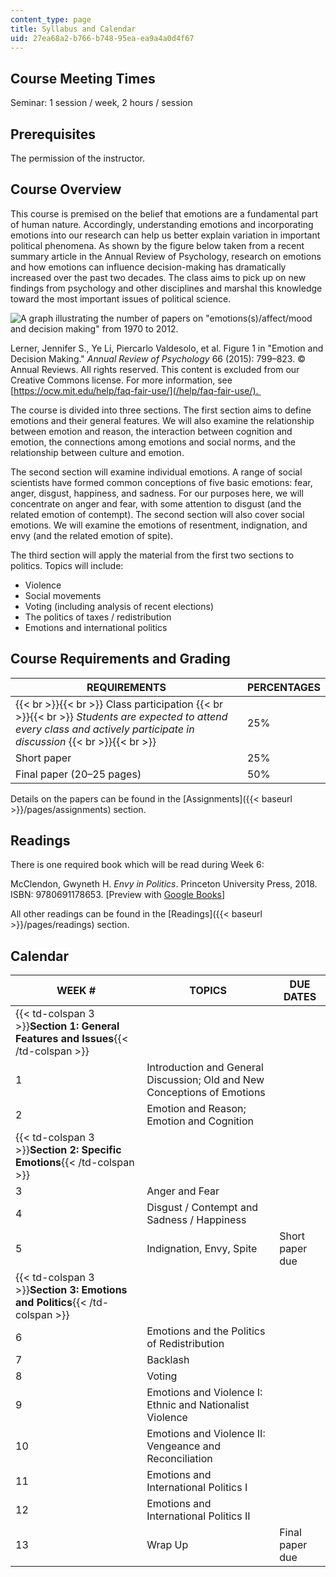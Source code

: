 ```yaml
---
content_type: page
title: Syllabus and Calendar
uid: 27ea68a2-b766-b748-95ea-ea9a4a0d4f67
---
```


Course Meeting Times
--------------------

Seminar: 1 session / week, 2 hours / session

Prerequisites
-------------

The permission of the instructor.

Course Overview
---------------

This course is premised on the belief that emotions are a fundamental part of human nature. Accordingly, understanding emotions and incorporating emotions into our research can help us better explain variation in important political phenomena. As shown by the figure below taken from a recent summary article in the Annual Review of Psychology, research on emotions and how emotions can influence decision-making has dramatically increased over the past two decades. The class aims to pick up on new findings from psychology and other disciplines and marshal this knowledge toward the most important issues of political science.

![A graph illustrating the number of papers on "emotions(s)/affect/mood and decision making" from 1970 to 2012.](/courses/political-science/17-s950-emotions-and-politics-fall-2018/syllabus-and-calendar/17-S950_Figure1.jpg)

Lerner, Jennifer S., Ye Li, Piercarlo Valdesolo, et al. Figure 1 in "Emotion and Decision Making." _Annual Review of Psychology_ 66 (2015): 799–823. © Annual Reviews. All rights reserved. This content is excluded from our Creative Commons license. For more information, see [https://ocw.mit.edu/help/faq-fair-use/](/help/faq-fair-use/). 

The course is divided into three sections. The first section aims to define emotions and their general features. We will also examine the relationship between emotion and reason, the interaction between cognition and emotion, the connections among emotions and social norms, and the relationship between culture and emotion.

The second section will examine individual emotions. A range of social scientists have formed common conceptions of five basic emotions: fear, anger, disgust, happiness, and sadness. For our purposes here, we will concentrate on anger and fear, with some attention to disgust (and the related emotion of contempt). The second section will also cover social emotions. We will examine the emotions of resentment, indignation, and envy (and the related emotion of spite).

The third section will apply the material from the first two sections to politics. Topics will include:

*   Violence
*   Social movements
*   Voting (including analysis of recent elections)
*   The politics of taxes / redistribution
*   Emotions and international politics

Course Requirements and Grading
-------------------------------

| REQUIREMENTS | PERCENTAGES |
| --- | --- |
|  {{< br >}}{{< br >}} Class participation {{< br >}}{{< br >}} _Students are expected to attend every class and actively participate in discussion_ {{< br >}}{{< br >}}  | 25% |
| Short paper | 25% |
| Final paper (20–25 pages)  | 50% 

Details on the papers can be found in the [Assignments]({{< baseurl >}}/pages/assignments) section.

Readings
--------

There is one required book which will be read during Week 6:

McClendon, Gwyneth H. _Envy in Politics_. Princeton University Press, 2018. ISBN: 9780691178653. \[Preview with [Google Books](https://books.google.com/books?id=zw08DwAAQBAJ&pg=PAfrontcover#v=onepage&q&f=false)\]

All other readings can be found in the [Readings]({{< baseurl >}}/pages/readings) section.

Calendar
--------

| WEEK # | TOPICS | DUE DATES |
| --- | --- | --- |
| {{< td-colspan 3 >}}**Section 1: General Features and Issues**{{< /td-colspan >}} |||
| 1 | Introduction and General Discussion; Old and New Conceptions of Emotions | &nbsp; |
| 2 | Emotion and Reason; Emotion and Cognition | &nbsp; |
| {{< td-colspan 3 >}}**Section 2: Specific Emotions**{{< /td-colspan >}} |||
| 3 | Anger and Fear | &nbsp; |
| 4 | Disgust / Contempt and Sadness / Happiness | &nbsp; |
| 5 | Indignation, Envy, Spite | Short paper due |
| {{< td-colspan 3 >}}**Section 3: Emotions and Politics**{{< /td-colspan >}} |||
| 6 | Emotions and the Politics of Redistribution | &nbsp; |
| 7 | Backlash | &nbsp; |
| 8 | Voting | &nbsp; |
| 9 | Emotions and Violence I: Ethnic and Nationalist Violence | &nbsp; |
| 10 | Emotions and Violence II: Vengeance and Reconciliation | &nbsp; |
| 11 | Emotions and International Politics I | &nbsp; |
| 12 | Emotions and International Politics II | &nbsp; |
| 13 | Wrap Up | Final paper due
